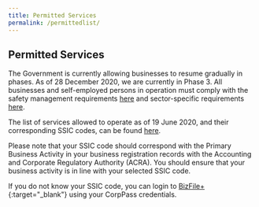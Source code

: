 ```yaml
---
title: Permitted Services
permalink: /permittedlist/
---
```

## Permitted Services

The Government is currently allowing businesses to resume gradually in phases. As of 28 December 2020, we are currently in Phase 3. All businesses and self-employed persons in operation must comply with the safety management requirements [here](/safemanagement/general/) and sector-specific requirements [here](/safemanagement/sector/).

The list of services allowed to operate as of 19 June 2020, and their corresponding SSIC codes, can be found  [here](/images/covid/Permittedserviceslist2.pdf).

Please note that your SSIC code should correspond with the Primary Business Activity in your business registration records with the Accounting and Corporate Regulatory Authority (ACRA). You should ensure that your business activity is in line with your selected SSIC code.

If you do not know your SSIC code, you can login to [BizFile+](https://www.bizfile.gov.sg/){:target="_blank"} using your CorpPass credentials.
